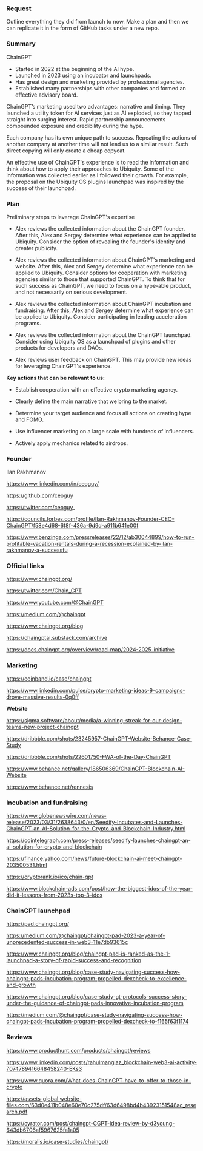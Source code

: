 ### Request

Outline everything they did from launch to now. Make a plan and then we can replicate it in the form of GitHub tasks under a new repo.

### Summary

ChainGPT 
- Started in 2022 at the beginning of the AI hype.
- Launched in 2023 using an incubator and launchpads.
- Has great design and marketing provided by professional agencies.
- Established many partnerships with other companies and formed an effective advisory board.

ChainGPT’s marketing used two advantages: narrative and timing.
They launched a utility token for AI services just as AI exploded, so they tapped straight into surging interest.
Rapid partnership announcements compounded exposure and credibility during the hype.

Each company has its own unique path to success. Repeating the actions of another company at another time will not lead us to a similar result. Such direct copying will only create a cheap copycat.

An effective use of ChainGPT's experience is to read the information and think about how to apply their approaches to Ubiquity. Some of the information was collected earlier as I followed their growth. For example, the proposal on the Ubiquity OS plugins launchpad was inspired by the success of their launchpad.

### Plan

Preliminary steps to leverage ChainGPT's expertise

- Alex reviews the collected information about the ChainGPT founder.
After this, Alex and Sergey determine what experience can be applied to Ubiquity.
Consider the option of revealing the founder's identity and greater publicity.

- Alex reviews the collected information about ChainGPT's marketing and website.
After this, Alex and Sergey determine what experience can be applied to Ubiquity.
Consider options for cooperation with marketing agencies similar to those that supported ChainGPT.
To think that for such success as ChainGPT, we need to focus on a hype-able product, and not necessarily on serious development.

- Alex reviews the collected information about ChainGPT incubation and fundraising.
After this, Alex and Sergey determine what experience can be applied to Ubiquity.
Consider participating in leading acceleration programs.

- Alex reviews the collected information about the ChainGPT launchpad.
Consider using Ubiquity OS as a launchpad of plugins and other products for developers and DAOs.

- Alex reviews user feedback on ChainGPT.
This may provide new ideas for leveraging ChainGPT's experience.

**Key actions that can be relevant to us:**

- Establish cooperation with an effective crypto marketing agency.

- Clearly define the main narrative that we bring to the market.

- Determine your target audience and focus all actions on creating hype and FOMO.

- Use influencer marketing on a large scale with hundreds of influencers.
  
- Actively apply mechanics related to airdrops.

### Founder 

Ilan Rakhmanov

https://www.linkedin.com/in/ceoguy/ 

https://github.com/ceoguy 

https://twitter.com/ceoguy_ 

https://councils.forbes.com/profile/Ilan-Rakhmanov-Founder-CEO-ChainGPT/f58e4d68-6f8f-436a-9d9d-a911b641e00f 

https://www.benzinga.com/pressreleases/22/12/ab30044899/how-to-run-profitable-vacation-rentals-during-a-recession-explained-by-ilan-rakhmanov-a-successfu

### Official links 

https://www.chaingpt.org/ 

https://twitter.com/Chain_GPT 

https://www.youtube.com/@ChainGPT 

https://medium.com/@chaingpt 

https://www.chaingpt.org/blog 

https://chaingptai.substack.com/archive 

https://docs.chaingpt.org/overview/road-map/2024-2025-initiative 

### Marketing

https://coinband.io/case/chaingpt  

https://www.linkedin.com/pulse/crypto-marketing-ideas-9-campaigns-drove-massive-results-0q0ff 

**Website**

https://sigma.software/about/media/a-winning-streak-for-our-design-teams-new-project-chaingpt 

https://dribbble.com/shots/23245957-ChainGPT-Website-Behance-Case-Study 

https://dribbble.com/shots/22601750-FWA-of-the-Day-ChainGPT 

https://www.behance.net/gallery/186506369/ChainGPT-Blockchain-AI-Website 

https://www.behance.net/rennesis 

### Incubation and fundraising 

https://www.globenewswire.com/news-release/2023/03/31/2638643/0/en/Seedify-Incubates-and-Launches-ChainGPT-an-AI-Solution-for-the-Crypto-and-Blockchain-Industry.html 

https://cointelegraph.com/press-releases/seedify-launches-chaingpt-an-ai-solution-for-crypto-and-blockchain 

https://finance.yahoo.com/news/future-blockchain-ai-meet-chaingpt-203500531.html 

https://cryptorank.io/ico/chain-gpt  

https://www.blockchain-ads.com/post/how-the-biggest-idos-of-the-year-did-it-lessons-from-2023s-top-3-idos 

### ChainGPT launchpad

https://pad.chaingpt.org/ 

https://medium.com/@chaingpt/chaingpt-pad-2023-a-year-of-unprecedented-success-in-web3-11e7db93615c  

https://www.chaingpt.org/blog/chaingpt-pad-is-ranked-as-the-1-launchpad-a-story-of-rapid-success-and-recognition 

https://www.chaingpt.org/blog/case-study-navigating-success-how-chaingpt-pads-incubation-program-propelled-dexcheck-to-excellence-and-growth 

https://www.chaingpt.org/blog/case-study-gt-protocols-success-story-under-the-guidance-of-chaingpt-pads-innovative-incubation-program 

https://medium.com/@chaingpt/case-study-navigating-success-how-chaingpt-pads-incubation-program-propelled-dexcheck-to-f165f63f1174

### Reviews

https://www.producthunt.com/products/chaingpt/reviews 

https://www.linkedin.com/posts/rahulmanglaz_blockchain-web3-ai-activity-7074789416648458240-EKs3 

https://www.quora.com/What-does-ChainGPT-have-to-offer-to-those-in-crypto 

https://assets-global.website-files.com/63d0e411b048e60e70c275df/63d6498bd4b43923151548ac_research.pdf 

https://cyrator.com/post/chaingpt-CGPT-idea-review-by-d3young-643db6706af5967625fa1a05 

https://moralis.io/case-studies/chaingpt/ 
